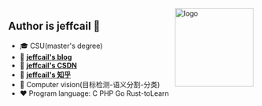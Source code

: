 <!--
**jeffcail/jeffcail** is a ✨ _special_ ✨ repository because its `README.md` (this file) appears on your GitHub profile.

Here are some ideas to get you started:

- 🔭 I’m currently working on ...
- 🌱 I’m currently learning ...
- 👯 I’m looking to collaborate on ...
- 🤔 I’m looking for help with ...
- 💬 Ask me about ...
- 📫 How to reach me: ...
- 😄 Pronouns: ...
- ⚡ Fun fact: ...

- 用于显示编程语言比例
- [![Top Langs](https://github-readme-stats.vercel.app/api/top-langs/?username=jeffcail&layout=compact)](https://github.com/jeffcail/github-readme-stats)
- 黑色背景显示stars
- ![leilei's github stats](https://github-readme-stats.vercel.app/api?username=jeffcail&show_icons=true&theme=radical)
- ![leilei's github stats](https://github-readme-stats.vercel.app/api?username=jeffcail&show_icons=true)
-->

<img src="https://github-readme-stats.vercel.app/api?username=jeffcail&show_icons=true" alt="logo" height="160" align="right" style="margin: 5px; margin-bottom: 20px;" />

## Author is jeffcail 👋
- 🎓 CSU(master's degree)
- 📖 [**jeffcail's blog**](http://blog.caixiaoxin.cn)
- 📖 [**jeffcail's CSDN**](https://caixiaoxin.blog.csdn.net/)
- 📖 [**jeffcail's 知乎**](https://www.zhihu.com/people/cai-cai-55-44-82)
- 🔭 Computer vision(目标检测-语义分割-分类)
- ❤  Program language: C PHP Go Rust-toLearn 



